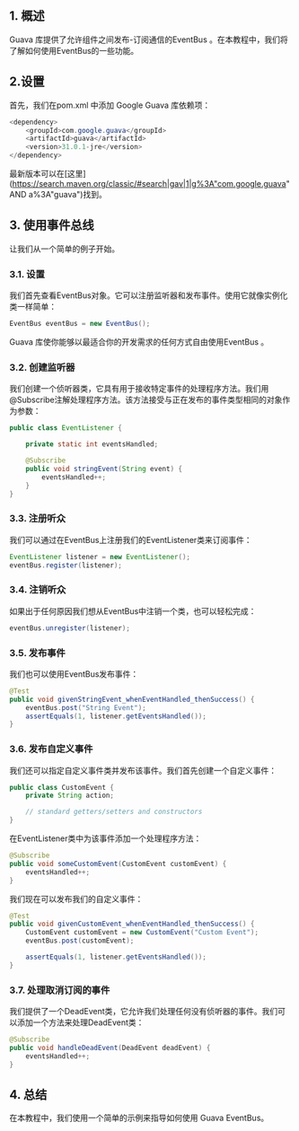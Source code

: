 ## 1. 概述

Guava 库提供了允许组件之间发布-订阅通信的EventBus 。在本教程中，我们将了解如何使用EventBus的一些功能。

## 2.设置

首先，我们在pom.xml 中添加 Google Guava 库依赖项：

```java
<dependency>
    <groupId>com.google.guava</groupId>
    <artifactId>guava</artifactId>
    <version>31.0.1-jre</version>
</dependency>
```

最新版本可以在[这里](https://search.maven.org/classic/#search|gav|1|g%3A"com.google.guava" AND a%3A"guava")找到。

## 3. 使用事件总线

让我们从一个简单的例子开始。

### 3.1. 设置

我们首先查看EventBus对象。它可以注册监听器和发布事件。使用它就像实例化类一样简单：

```java
EventBus eventBus = new EventBus();
```

Guava 库使你能够以最适合你的开发需求的任何方式自由使用EventBus 。

### 3.2. 创建监听器

我们创建一个侦听器类，它具有用于接收特定事件的处理程序方法。我们用@Subscribe注解处理程序方法。该方法接受与正在发布的事件类型相同的对象作为参数：

```java
public class EventListener {

    private static int eventsHandled;

    @Subscribe
    public void stringEvent(String event) {
        eventsHandled++;
    }
}
```

### 3.3. 注册听众

我们可以通过在EventBus上注册我们的EventListener类来订阅事件：

```java
EventListener listener = new EventListener();
eventBus.register(listener);
```

### 3.4. 注销听众

如果出于任何原因我们想从EventBus中注销一个类，也可以轻松完成：

```java
eventBus.unregister(listener);
```

### 3.5. 发布事件

我们也可以使用EventBus发布事件：

```java
@Test
public void givenStringEvent_whenEventHandled_thenSuccess() {
    eventBus.post("String Event");
    assertEquals(1, listener.getEventsHandled());
}
```

### 3.6. 发布自定义事件

我们还可以指定自定义事件类并发布该事件。我们首先创建一个自定义事件：

```java
public class CustomEvent {
    private String action;

    // standard getters/setters and constructors
}
```

在EventListener类中为该事件添加一个处理程序方法：

```java
@Subscribe
public void someCustomEvent(CustomEvent customEvent) {
    eventsHandled++;
}
```

我们现在可以发布我们的自定义事件：

```java
@Test
public void givenCustomEvent_whenEventHandled_thenSuccess() {
    CustomEvent customEvent = new CustomEvent("Custom Event");
    eventBus.post(customEvent);

    assertEquals(1, listener.getEventsHandled());
}
```

### 3.7. 处理取消订阅的事件

我们提供了一个DeadEvent类，它允许我们处理任何没有侦听器的事件。我们可以添加一个方法来处理DeadEvent类：

```java
@Subscribe
public void handleDeadEvent(DeadEvent deadEvent) {
    eventsHandled++;
}
```

## 4. 总结

在本教程中，我们使用一个简单的示例来指导如何使用 Guava EventBus。